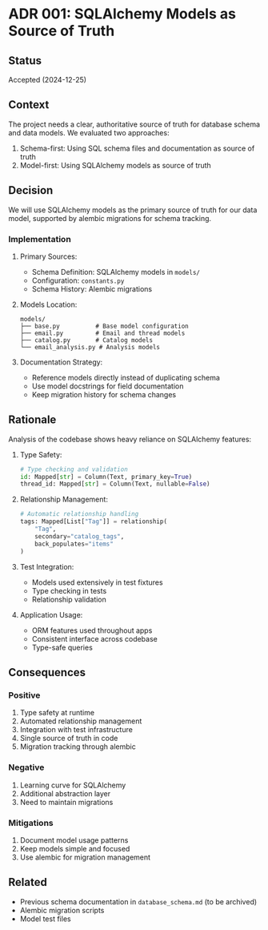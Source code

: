 # ADR 001: SQLAlchemy Models as Source of Truth

## Status
Accepted (2024-12-25)

## Context
The project needs a clear, authoritative source of truth for database schema and data models. We evaluated two approaches:
1. Schema-first: Using SQL schema files and documentation as source of truth
2. Model-first: Using SQLAlchemy models as source of truth

## Decision
We will use SQLAlchemy models as the primary source of truth for our data model, supported by alembic migrations for schema tracking.

### Implementation
1. Primary Sources:
   - Schema Definition: SQLAlchemy models in `models/`
   - Configuration: `constants.py`
   - Schema History: Alembic migrations

2. Models Location:
   ```
   models/
   ├── base.py          # Base model configuration
   ├── email.py         # Email and thread models
   ├── catalog.py       # Catalog models
   └── email_analysis.py # Analysis models
   ```

3. Documentation Strategy:
   - Reference models directly instead of duplicating schema
   - Use model docstrings for field documentation
   - Keep migration history for schema changes

## Rationale
Analysis of the codebase shows heavy reliance on SQLAlchemy features:

1. Type Safety:
   ```python
   # Type checking and validation
   id: Mapped[str] = Column(Text, primary_key=True)
   thread_id: Mapped[str] = Column(Text, nullable=False)
   ```

2. Relationship Management:
   ```python
   # Automatic relationship handling
   tags: Mapped[List["Tag"]] = relationship(
       "Tag",
       secondary="catalog_tags",
       back_populates="items"
   )
   ```

3. Test Integration:
   - Models used extensively in test fixtures
   - Type checking in tests
   - Relationship validation

4. Application Usage:
   - ORM features used throughout apps
   - Consistent interface across codebase
   - Type-safe queries

## Consequences

### Positive
1. Type safety at runtime
2. Automated relationship management
3. Integration with test infrastructure
4. Single source of truth in code
5. Migration tracking through alembic

### Negative
1. Learning curve for SQLAlchemy
2. Additional abstraction layer
3. Need to maintain migrations

### Mitigations
1. Document model usage patterns
2. Keep models simple and focused
3. Use alembic for migration management

## Related
- Previous schema documentation in `database_schema.md` (to be archived)
- Alembic migration scripts
- Model test files
